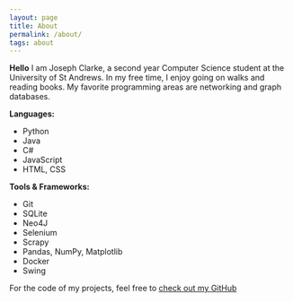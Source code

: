 ```yaml
---
layout: page
title: About
permalink: /about/
tags: about
---
```


__Hello__ I am Joseph Clarke, a second year Computer Science student at the University of St Andrews. In my free time, I enjoy going on walks and reading books. My favorite programming areas are networking and graph databases.

__Languages:__  
- Python  
- Java  
- C#  
- JavaScript  
- HTML, CSS  

__Tools & Frameworks:__  
- Git  
- SQLite  
- Neo4J  
- Selenium  
- Scrapy  
- Pandas, NumPy, Matplotlib  
- Docker  
- Swing  

For the code of my projects, feel free to [check out my GitHub](https://github.com/jc10101010)
